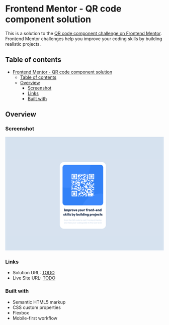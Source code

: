 # Frontend Mentor - QR code component solution

This is a solution to the [QR code component challenge on Frontend Mentor](https://www.frontendmentor.io/challenges/qr-code-component-iux_sIO_H). Frontend Mentor challenges help you improve your coding skills by building realistic projects. 

## Table of contents

- [Frontend Mentor - QR code component solution](#frontend-mentor---qr-code-component-solution)
  - [Table of contents](#table-of-contents)
  - [Overview](#overview)
    - [Screenshot](#screenshot)
    - [Links](#links)
    - [Built with](#built-with)


## Overview

### Screenshot

![Captura de pantalla](./screenshot.png)

### Links

- Solution URL: [TODO](https://your-solution-url.com)
- Live Site URL: [TODO](https://your-live-site-url.com)

### Built with

- Semantic HTML5 markup
- CSS custom properties
- Flexbox
- Mobile-first workflow
